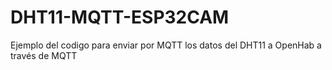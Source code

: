 # DHT11-MQTT-ESP32CAM
Ejemplo del codigo para enviar por MQTT los datos del DHT11 a OpenHab a través de MQTT

